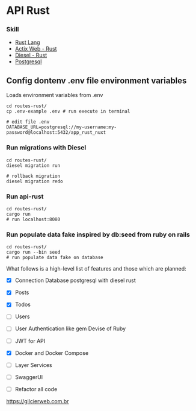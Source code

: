 # API Rust

### Skill

- [Rust Lang](https://www.rust-lang.org/)
- [Actix Web - Rust](https://actix.rs/)
- [Diesel - Rust](https://diesel.rs/)
- [Postgresql](https://www.postgresql.org/)

## Config dontenv .env file environment variables
Loads environment variables from .env

```shell
cd routes-rust/
cp .env-example .env # run execute in terminal

# edit file .env
DATABASE_URL=postgresql://my-username:my-password@localhost:5432/app_rust_nuxt

```
### Run migrations with Diesel
```shell
cd routes-rust/
diesel migration run

# rollback migration
diesel migration redo
```

### Run api-rust

```shell
cd routes-rust/
cargo run
# run localhost:8080

```

### Run populate data fake inspired by db:seed from ruby on rails

```shell
cd routes-rust/
cargo run --bin seed
# run populate data fake on database

```

What follows is a high-level list of features and those which are planned:

* [x] Connection Database postgresql with diesel rust
* [x] Posts
* [x] Todos
* [ ] Users
* [ ] User Authentication like gem Devise of Ruby
* [ ] JWT for API
* [X] Docker and Docker Compose
* [ ] Layer Services
* [ ] SwaggerUI
* [ ] Refactor all code


https://gilcierweb.com.br